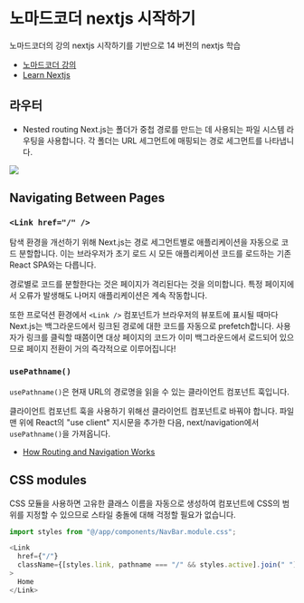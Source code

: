 # 노마드코더 nextjs 시작하기
노마드코더의 강의 nextjs 시작하기를 기반으로 14 버전의 nextjs 학습

- [노마드코더 강의](https://nomadcoders.co/nextjs-fundamentals/lobby)
- [Learn Nextjs](https://nextjs.org/learn)

## 라우터
- Nested routing
  Next.js는 폴더가 중첩 경로를 만드는 데 사용되는 파일 시스템 라우팅을 사용합니다. 각 폴더는 URL 세그먼트에 매핑되는 경로 세그먼트를 나타냅니다.

<img src="https://nextjs.org/_next/image?url=%2Flearn%2Fdark%2Fdashboard-route.png&w=1920&q=75&dpl=dpl_DiW2ecigo2JKHD1ioFP2oTFMkZS8">

## Navigating Between Pages
### `<Link href="/" />`

탐색 환경을 개선하기 위해 Next.js는 경로 세그먼트별로 애플리케이션을 자동으로 코드 분할합니다. 이는 브라우저가 초기 로드 시 모든 애플리케이션 코드를 로드하는 기존 React SPA와는 다릅니다.

경로별로 코드를 분할한다는 것은 페이지가 격리된다는 것을 의미합니다. 특정 페이지에서 오류가 발생해도 나머지 애플리케이션은 계속 작동합니다.

또한 프로덕션 환경에서 `<Link />` 컴포넌트가 브라우저의 뷰포트에 표시될 때마다 Next.js는 백그라운드에서 링크된 경로에 대한 코드를 자동으로 prefetch합니다. 
사용자가 링크를 클릭할 때쯤이면 대상 페이지의 코드가 이미 백그라운드에서 로드되어 있으므로 페이지 전환이 거의 즉각적으로 이루어집니다!

### `usePathname()`
`usePathname()`은 현재 URL의 경로명을 읽을 수 있는 클라이언트 컴포넌트 훅입니다.

클라이언트 컴포넌트 훅을 사용하기 위해선 클라이언트 컴포넌트로 바꿔야 합니다. 
파일 맨 위에 React의 "use client" 지시문을 추가한 다음, next/navigation에서 `usePathname()`을 가져옵니다.

- [How Routing and Navigation Works](https://nextjs.org/docs/app/building-your-application/routing/linking-and-navigating#how-routing-and-navigation-works)

## CSS modules
CSS 모듈을 사용하면 고유한 클래스 이름을 자동으로 생성하여 컴포넌트에 CSS의 범위를 지정할 수 있으므로 스타일 충돌에 대해 걱정할 필요가 없습니다.
```js
import styles from "@/app/components/NavBar.module.css";

<Link
  href={"/"}
  className={[styles.link, pathname === "/" && styles.active].join(" ")}
>
  Home
</Link>
```
